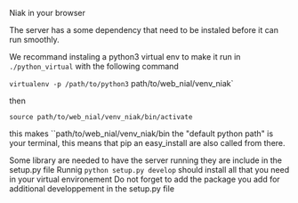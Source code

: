 Niak in your browser

The server has a some dependency that need to be instaled before it can run smoothly.

We recommand instaling a python3 virtual env to make it run in `./python_virtual` with the following command

```virtualenv -p /path/to/python3``` path/to/web_nial/venv_niak`

then

```source path/to/web_nial/venv_niak/bin/activate```

this makes ``path/to/web_nial/venv_niak/bin the "default python path" is your terminal, this means that pip an easy_install are also called from there.

Some library are needed to have the server running they are include in the setup.py file
Runnig `python setup.py develop` should install all that you need in your virtual environement
Do not forget to add the package you add for additional developpement in the setup.py file 


